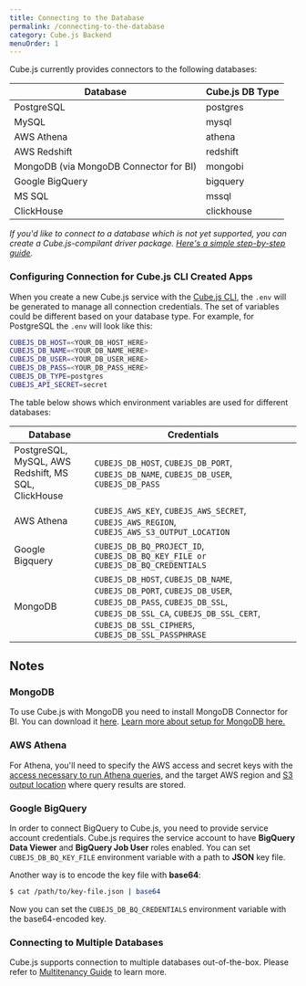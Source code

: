 ```yaml
---
title: Connecting to the Database
permalink: /connecting-to-the-database
category: Cube.js Backend
menuOrder: 1
---
```


Cube.js currently provides connectors to the following databases:

| Database             | Cube.js DB Type |
| -------------------- |---------------- |
| PostgreSQL           | postgres        |
| MySQL                | mysql           |
| AWS Athena           | athena          |
| AWS Redshift         | redshift        |
| MongoDB (via MongoDB Connector for BI)           | mongobi        |
| Google BigQuery      | bigquery        |
| MS SQL               | mssql           |
| ClickHouse           | clickhouse      |

_If you'd like to connect to a database which is not yet supported, you can create a Cube.js-compilant driver package. [Here's a simple step-by-step guide](https://github.com/statsbotco/cube.js/blob/master/CONTRIBUTING.md#implementing-driver)._

### Configuring Connection for Cube.js CLI Created Apps

When you create a new Cube.js service with the [Cube.js CLI](using-the-cubejs-cli), the `.env` will be
generated to manage all connection credentials. The set of variables could be different based on your database type. For example, for PostgreSQL the `.env` will look like this:


```bash
CUBEJS_DB_HOST=<YOUR_DB_HOST_HERE>
CUBEJS_DB_NAME=<YOUR_DB_NAME_HERE>
CUBEJS_DB_USER=<YOUR_DB_USER_HERE>
CUBEJS_DB_PASS=<YOUR_DB_PASS_HERE>
CUBEJS_DB_TYPE=postgres
CUBEJS_API_SECRET=secret
```

The table below shows which environment variables are used for different databases:

| Database             | Credentials    |
| -------------------- |--------------- |
| PostgreSQL, MySQL, AWS Redshift, MS SQL, ClickHouse | `CUBEJS_DB_HOST`, `CUBEJS_DB_PORT`, `CUBEJS_DB_NAME`, `CUBEJS_DB_USER`, `CUBEJS_DB_PASS` |
| AWS Athena | `CUBEJS_AWS_KEY`, `CUBEJS_AWS_SECRET`, `CUBEJS_AWS_REGION`, `CUBEJS_AWS_S3_OUTPUT_LOCATION` |
| Google Bigquery | `CUBEJS_DB_BQ_PROJECT_ID`, `CUBEJS_DB_BQ_KEY_FILE or CUBEJS_DB_BQ_CREDENTIALS` |
| MongoDB | `CUBEJS_DB_HOST`, `CUBEJS_DB_NAME`, `CUBEJS_DB_PORT`, `CUBEJS_DB_USER`, `CUBEJS_DB_PASS`, `CUBEJS_DB_SSL`, `CUBEJS_DB_SSL_CA`, `CUBEJS_DB_SSL_CERT`, `CUBEJS_DB_SSL_CIPHERS`, `CUBEJS_DB_SSL_PASSPHRASE` |

## Notes

### MongoDB

To use Cube.js with MongoDB you need to install MongoDB Connector for BI. You
can download it [here](https://www.mongodb.com/download-center/bi-connector). [Learn more about setup for MongoDB
here.](https://cube.dev/blog/building-mongodb-dashboard-using-node.js)

### AWS Athena

For Athena, you'll need to specify the AWS access and secret keys with the [access necessary to run Athena queries](https://docs.aws.amazon.com/athena/latest/ug/access.html), and the target AWS region and [S3 output location](https://docs.aws.amazon.com/athena/latest/ug/querying.html) where query results are stored.

### Google BigQuery

In order to connect BigQuery to Cube.js, you need to provide service account credentials.
Cube.js requires the service account to have **BigQuery Data Viewer** and **BigQuery Job User** roles enabled.
You can set `CUBEJS_DB_BQ_KEY_FILE` environment variable with a path to **JSON** key file.

Another way is to encode the key file with **base64**:

```bash
$ cat /path/to/key-file.json | base64
```

Now you can set the `CUBEJS_DB_BQ_CREDENTIALS` environment variable with the base64-encoded key.

### Connecting to Multiple Databases

Cube.js supports connection to multiple databases out-of-the-box. Please refer to [Multitenancy Guide](multitenancy-setup) to learn more.
